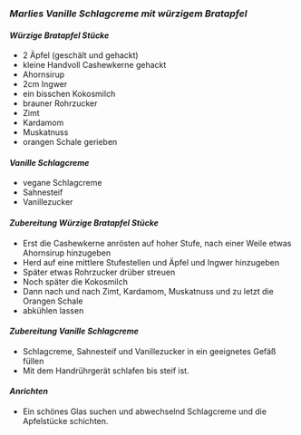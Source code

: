 ### *Marlies Vanille Schlagcreme mit würzigem Bratapfel*

#### *Würzige Bratapfel Stücke*
- 2 Äpfel (geschält und gehackt)
- kleine Handvoll Cashewkerne gehackt
- Ahornsirup
- 2cm Ingwer
- ein bisschen Kokosmilch
- brauner Rohrzucker
- Zimt
- Kardamom
- Muskatnuss
- orangen Schale gerieben 

#### *Vanille Schlagcreme*
- vegane Schlagcreme
- Sahnesteif
- Vanillezucker

#### *Zubereitung Würzige Bratapfel Stücke*
- Erst die Cashewkerne anrösten auf hoher Stufe, nach einer Weile etwas Ahornsirup hinzugeben
- Herd auf eine mittlere Stufestellen und Äpfel und Ingwer hinzugeben
- Später etwas Rohrzucker drüber streuen
- Noch später die Kokosmilch
- Dann nach und nach Zimt, Kardamom, Muskatnuss und zu letzt die Orangen Schale
- abkühlen lassen

#### *Zubereitung Vanille Schlagcreme*
- Schlagcreme, Sahnesteif und Vanillezucker in ein geeignetes Gefäß füllen
- Mit dem Handrührgerät schlafen bis steif ist. 

#### *Anrichten*
- Ein schönes Glas suchen und abwechselnd Schlagcreme und die Apfelstücke schichten. 
